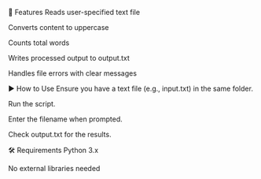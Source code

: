 🚀 Features
Reads user-specified text file

Converts content to uppercase

Counts total words

Writes processed output to output.txt

Handles file errors with clear messages

▶️ How to Use
Ensure you have a text file (e.g., input.txt) in the same folder.

Run the script.

Enter the filename when prompted.

Check output.txt for the results.

🛠️ Requirements
Python 3.x

No external libraries needed
